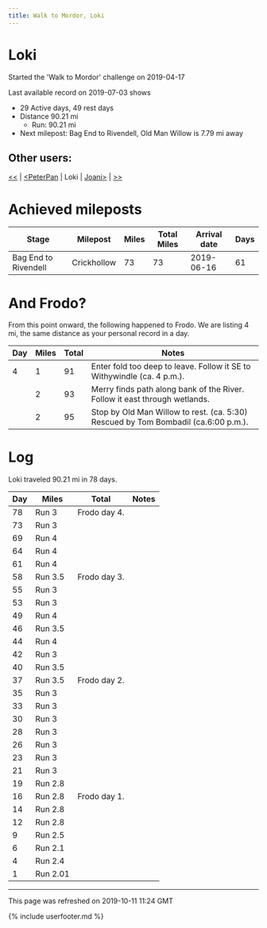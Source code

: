 ```yaml
---
title: Walk to Mordor, Loki
---
```


# Loki

Started the 'Walk to Mordor' challenge on 2019-04-17

Last available record on 2019-07-03 shows
* 29 Active days, 49 rest days
* Distance 90.21 mi
  * Run: 90.21 mi
* Next milepost: Bag End to Rivendell, Old Man Willow is 7.79 mi away

## Other users:

[\<\<](PeterPan.md) \| [\<PeterPan](PeterPan.md) \| Loki \| [Joani\>](Joani.md) \| [\>\>](Joani.md)

# Achieved mileposts

| Stage | Milepost | Miles | Total Miles | Arrival date | Days |
|---|---|---|---|---|---|
| Bag End to Rivendell | Crickhollow | 73 | 73 | 2019-06-16 | 61 |

# And Frodo?
From this point onward, the following happened to Frodo.
We are listing 4 mi, the same distance as your personal record in a day.

| Day | Miles | Total | Notes |
| --- | --- | --- | --- |
| 4 | 1 | 91 | Enter fold too deep to leave. Follow it SE to Withywindle (ca. 4 p.m.). |
|   | 2 | 93 | Merry finds path along bank of the River. Follow it east through wetlands. |
|   | 2 | 95 | Stop by Old Man Willow to rest. (ca. 5:30) Rescued by Tom Bombadil (ca.6:00 p.m.). |


# Log

Loki traveled 90.21 mi in 78 days.

| Day | Miles | Total | Notes |
| --- | --- | --- | --- |
 | 78 | Run 3 | Frodo day 4. |
 | 73 | Run 3 |  |
 | 69 | Run 4 |  |
 | 64 | Run 4 |  |
 | 61 | Run 4 |  |
 | 58 | Run 3.5 | Frodo day 3. |
 | 55 | Run 3 |  |
 | 53 | Run 3 |  |
 | 49 | Run 4 |  |
 | 46 | Run 3.5 |  |
 | 44 | Run 4 |  |
 | 42 | Run 3 |  |
 | 40 | Run 3.5 |  |
 | 37 | Run 3.5 | Frodo day 2. |
 | 35 | Run 3 |  |
 | 33 | Run 3 |  |
 | 30 | Run 3 |  |
 | 28 | Run 3 |  |
 | 26 | Run 3 |  |
 | 23 | Run 3 |  |
 | 21 | Run 3 |  |
 | 19 | Run 2.8 |  |
 | 16 | Run 2.8 | Frodo day 1. |
 | 14 | Run 2.8 |  |
 | 12 | Run 2.8 |  |
 | 9 | Run 2.5 |  |
 | 6 | Run 2.1 |  |
 | 4 | Run 2.4 |  |
 | 1 | Run 2.01 |  |

---
This page was refreshed on 2019-10-11 11:24 GMT

{% include userfooter.md %}
